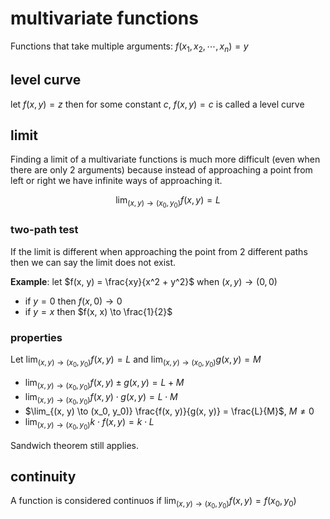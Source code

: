 # multivariate functions

Functions that take multiple arguments: $f(x_1, x_2, \cdots, x_n) = y$

## level curve

let $f(x, y) = z$ then for some constant $c$, $f(x, y) = c$ is called a level curve

## limit

Finding a limit of a multivariate functions is much more difficult (even when there are only 2 arguments) because instead of approaching a point from left or right we have infinite ways of approaching it.

$$
	\lim_{(x, y) \to (x_0, y_0)} f(x, y) = L
$$

### two-path test

If the limit is different when approaching the point from 2 different paths then we can say the limit does not exist.

**Example**: let $f(x, y) = \frac{xy}{x^2 + y^2}$ when $(x, y) \to (0, 0)$

- if $y = 0$ then $f(x, 0) \to 0$
- if $y = x$ then $f(x, x) \to \frac{1}{2}$

### properties

Let $\lim_{(x, y) \to (x_0, y_0)} f(x, y) = L$ and $\lim_{(x, y) \to (x_0, y_0)} g(x, y) = M$

- $\lim_{(x, y) \to (x_0, y_0)} f(x, y) \pm g(x, y) = L + M$
- $\lim_{(x, y) \to (x_0, y_0)} f(x, y) \cdot g(x, y) = L \cdot M$
- $\lim_{(x, y) \to (x_0, y_0)} \frac{f(x, y)}{g(x, y)} = \frac{L}{M}$, $M \ne 0$
- $\lim_{(x, y) \to (x_0, y_0)} k \cdot f(x, y) = k \cdot L$

Sandwich theorem still applies.

## continuity

A function is considered continuos if $\lim_{(x, y) \to (x_0, y_0)} f(x, y) = f(x_0, y_0)$

